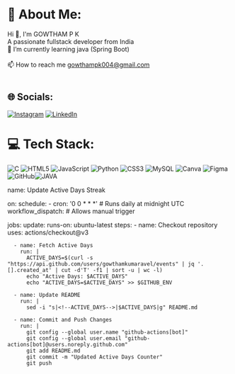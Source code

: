 # 💫 About Me:
Hi 👋, I'm GOWTHAM P K<br>A passionate fullstack developer from India<br>🌱 I’m currently learning java (Spring Boot)<br><br>📫 How to reach me gowthampk004@gmail.com<br><br>


## 🌐 Socials:
[![Instagram](https://img.shields.io/badge/Instagram-%23E4405F.svg?logo=Instagram&logoColor=white)](https://instagram.com/gowthampk004) [![LinkedIn](https://img.shields.io/badge/LinkedIn-%230077B5.svg?logo=linkedin&logoColor=white)](www.linkedin.com/in/gowtham-kumaravel-9226792a4) 

# 💻 Tech Stack:
![C](https://img.shields.io/badge/c-%2300599C.svg?style=for-the-badge&logo=c&logoColor=white) ![HTML5](https://img.shields.io/badge/html5-%23E34F26.svg?style=for-the-badge&logo=html5&logoColor=white) ![JavaScript](https://img.shields.io/badge/javascript-%23323330.svg?style=for-the-badge&logo=javascript&logoColor=%23F7DF1E) ![Python](https://img.shields.io/badge/python-3670A0?style=for-the-badge&logo=python&logoColor=ffdd54) ![CSS3](https://img.shields.io/badge/css3-%231572B6.svg?style=for-the-badge&logo=css3&logoColor=white)  ![MySQL](https://img.shields.io/badge/mysql-4479A1.svg?style=for-the-badge&logo=mysql&logoColor=white)  ![Canva](https://img.shields.io/badge/Canva-%2300C4CC.svg?style=for-the-badge&logo=Canva&logoColor=white) ![Figma](https://img.shields.io/badge/figma-%23F24E1E.svg?style=for-the-badge&logo=figma&logoColor=white) ![GitHub](https://img.shields.io/badge/github-%23121011.svg?style=for-the-badge&logo=github&logoColor=white)![JAVA](https://img.shields.io/badge/Java-470137?style=for-the-badge&logo=Java&logoColor=#FF61F6)

name: Update Active Days Streak

on:
  schedule:
    - cron: '0 0 * * *'  # Runs daily at midnight UTC
  workflow_dispatch:  # Allows manual trigger

jobs:
  update:
    runs-on: ubuntu-latest
    steps:
      - name: Checkout repository
        uses: actions/checkout@v3

      - name: Fetch Active Days
        run: |
          ACTIVE_DAYS=$(curl -s "https://api.github.com/users/gowthamkumaravel/events" | jq '.[].created_at' | cut -d'T' -f1 | sort -u | wc -l)
          echo "Active Days: $ACTIVE_DAYS"
          echo "ACTIVE_DAYS=$ACTIVE_DAYS" >> $GITHUB_ENV

      - name: Update README
        run: |
          sed -i "s|<!--ACTIVE_DAYS-->|$ACTIVE_DAYS|g" README.md

      - name: Commit and Push Changes
        run: |
          git config --global user.name "github-actions[bot]"
          git config --global user.email "github-actions[bot]@users.noreply.github.com"
          git add README.md
          git commit -m "Updated Active Days Counter"
          git push

